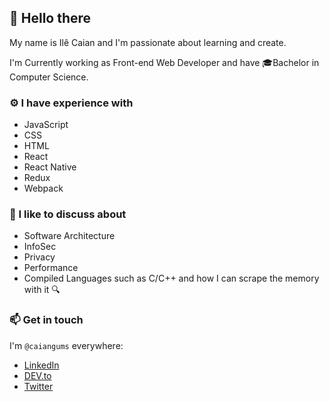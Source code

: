 ## 👋 Hello there

My name is Ilê Caian and I'm passionate about learning and create.

I'm Currently working as Front-end Web Developer and have 🎓Bachelor in Computer Science.

### ⚙️ I have experience with
- JavaScript
- CSS
- HTML
- React
- React Native
- Redux
- Webpack

### 💬 I like to discuss about
- Software Architecture
- InfoSec
- Privacy
- Performance
- Compiled Languages such as C/C++ and how I can scrape the memory with it 🔍

### 📫 Get in touch

I'm `@caiangums` everywhere:

- [LinkedIn](https://www.linkedin.com/in/caiangums)
- [DEV.to](https://dev.to/caiangums)
- [Twitter](https://twitter.com/caiangums)

